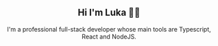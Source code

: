 <h2 style="text-align: center">Hi I'm Luka 👋🏻</h2>
<p style="text-align: center;">I'm a professional full-stack developer whose main tools are Typescript, React and NodeJS.</p>

<!--
🌱 I’m currently working mostly with NodeJS, React and Express.


**lukadimnik/lukadimnik** is a ✨ _special_ ✨ repository because its `README.md` (this file) appears on your GitHub profile.

Here are some ideas to get you started:

- 🔭 I’m currently working on ...
- 🌱 I’m currently learning ...
- 👯 I’m looking to collaborate on ...
- 🤔 I’m looking for help with ...
- 💬 Ask me about ...
- 📫 How to reach me: ...
- 😄 Pronouns: ...
- ⚡ Fun fact: ...
-->
